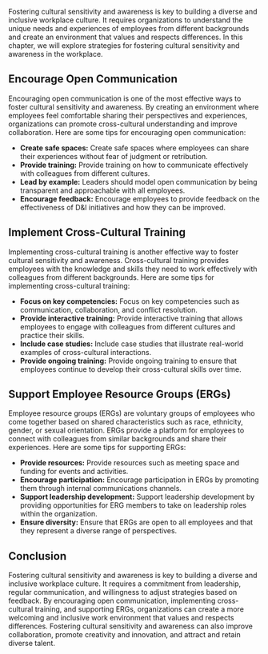 
Fostering cultural sensitivity and awareness is key to building a diverse and inclusive workplace culture. It requires organizations to understand the unique needs and experiences of employees from different backgrounds and create an environment that values and respects differences. In this chapter, we will explore strategies for fostering cultural sensitivity and awareness in the workplace.

Encourage Open Communication
----------------------------

Encouraging open communication is one of the most effective ways to foster cultural sensitivity and awareness. By creating an environment where employees feel comfortable sharing their perspectives and experiences, organizations can promote cross-cultural understanding and improve collaboration. Here are some tips for encouraging open communication:

* **Create safe spaces:** Create safe spaces where employees can share their experiences without fear of judgment or retribution.
* **Provide training:** Provide training on how to communicate effectively with colleagues from different cultures.
* **Lead by example:** Leaders should model open communication by being transparent and approachable with all employees.
* **Encourage feedback:** Encourage employees to provide feedback on the effectiveness of D\&I initiatives and how they can be improved.

Implement Cross-Cultural Training
---------------------------------

Implementing cross-cultural training is another effective way to foster cultural sensitivity and awareness. Cross-cultural training provides employees with the knowledge and skills they need to work effectively with colleagues from different backgrounds. Here are some tips for implementing cross-cultural training:

* **Focus on key competencies:** Focus on key competencies such as communication, collaboration, and conflict resolution.
* **Provide interactive training:** Provide interactive training that allows employees to engage with colleagues from different cultures and practice their skills.
* **Include case studies:** Include case studies that illustrate real-world examples of cross-cultural interactions.
* **Provide ongoing training:** Provide ongoing training to ensure that employees continue to develop their cross-cultural skills over time.

Support Employee Resource Groups (ERGs)
---------------------------------------

Employee resource groups (ERGs) are voluntary groups of employees who come together based on shared characteristics such as race, ethnicity, gender, or sexual orientation. ERGs provide a platform for employees to connect with colleagues from similar backgrounds and share their experiences. Here are some tips for supporting ERGs:

* **Provide resources:** Provide resources such as meeting space and funding for events and activities.
* **Encourage participation:** Encourage participation in ERGs by promoting them through internal communications channels.
* **Support leadership development:** Support leadership development by providing opportunities for ERG members to take on leadership roles within the organization.
* **Ensure diversity:** Ensure that ERGs are open to all employees and that they represent a diverse range of perspectives.

Conclusion
----------

Fostering cultural sensitivity and awareness is key to building a diverse and inclusive workplace culture. It requires a commitment from leadership, regular communication, and willingness to adjust strategies based on feedback. By encouraging open communication, implementing cross-cultural training, and supporting ERGs, organizations can create a more welcoming and inclusive work environment that values and respects differences. Fostering cultural sensitivity and awareness can also improve collaboration, promote creativity and innovation, and attract and retain diverse talent.
